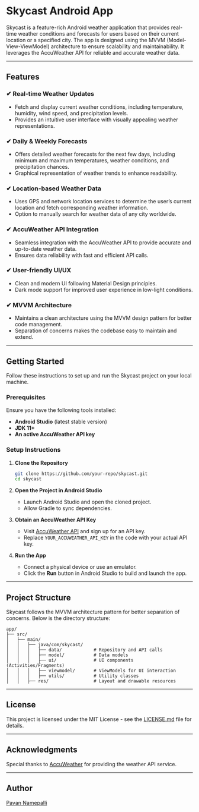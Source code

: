 # Skycast Android App

Skycast is a feature-rich Android weather application that provides real-time weather conditions and forecasts for users based on their current location or a specified city. The app is designed using the MVVM (Model-View-ViewModel) architecture to ensure scalability and maintainability. It leverages the AccuWeather API for reliable and accurate weather data.

---

## Features

### ✔ Real-time Weather Updates
- Fetch and display current weather conditions, including temperature, humidity, wind speed, and precipitation levels.
- Provides an intuitive user interface with visually appealing weather representations.

### ✔ Daily & Weekly Forecasts
- Offers detailed weather forecasts for the next few days, including minimum and maximum temperatures, weather conditions, and precipitation chances.
- Graphical representation of weather trends to enhance readability.

### ✔ Location-based Weather Data
- Uses GPS and network location services to determine the user’s current location and fetch corresponding weather information.
- Option to manually search for weather data of any city worldwide.

### ✔ AccuWeather API Integration
- Seamless integration with the AccuWeather API to provide accurate and up-to-date weather data.
- Ensures data reliability with fast and efficient API calls.

### ✔ User-friendly UI/UX
- Clean and modern UI following Material Design principles.
- Dark mode support for improved user experience in low-light conditions.

### ✔ MVVM Architecture
- Maintains a clean architecture using the MVVM design pattern for better code management.
- Separation of concerns makes the codebase easy to maintain and extend.

---

## Getting Started

Follow these instructions to set up and run the Skycast project on your local machine.

### Prerequisites
Ensure you have the following tools installed:
- **Android Studio** (latest stable version)
- **JDK 11+**
- **An active AccuWeather API key**

### Setup Instructions
1. **Clone the Repository**
   ```sh
   git clone https://github.com/your-repo/skycast.git
   cd skycast
   ```
2. **Open the Project in Android Studio**
   - Launch Android Studio and open the cloned project.
   - Allow Gradle to sync dependencies.

3. **Obtain an AccuWeather API Key**
   - Visit [AccuWeather API](https://developer.accuweather.com/) and sign up for an API key.
   - Replace `YOUR_ACCUWEATHER_API_KEY` in the code with your actual API key.

4. **Run the App**
   - Connect a physical device or use an emulator.
   - Click the **Run** button in Android Studio to build and launch the app.

---

## Project Structure
Skycast follows the MVVM architecture pattern for better separation of concerns. Below is the directory structure:
```
app/
├── src/
│   ├── main/
│   │   ├── java/com/skycast/
│   │   │   ├── data/            # Repository and API calls
│   │   │   ├── model/           # Data models
│   │   │   ├── ui/              # UI components (Activities/Fragments)
│   │   │   ├── viewmodel/       # ViewModels for UI interaction
│   │   │   ├── utils/           # Utility classes
│   │   ├── res/                 # Layout and drawable resources
```
---

## License
This project is licensed under the MIT License - see the [LICENSE.md](LICENSE.md) file for details.

---

## Acknowledgments
Special thanks to [AccuWeather](https://developer.accuweather.com/) for providing the weather API service.

---

## Author
[Pavan Namepalli](https://github.com/pavan-namepalli)

